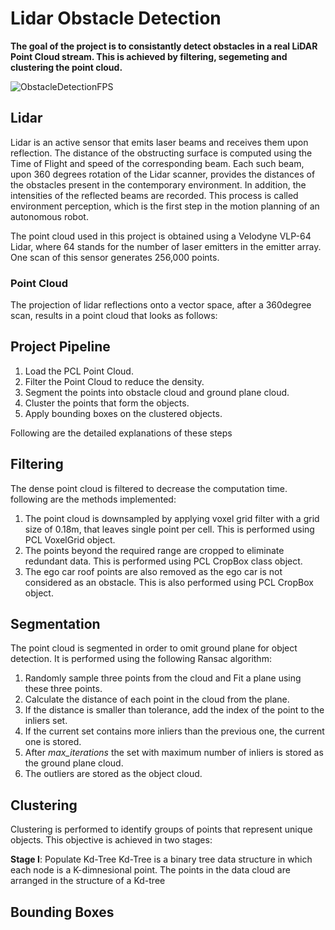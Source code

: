 # Lidar Obstacle Detection
**The goal of the project is to consistantly detect obstacles in a real LiDAR Point Cloud stream. This is achieved by filtering, segemeting and clustering the point cloud.**

![ObstacleDetectionFPS](https://user-images.githubusercontent.com/48198017/128245366-c20b806b-392d-42f2-9f7c-ce4bff5607dd.gif)

## Lidar
Lidar is an active sensor that emits laser beams and receives them upon reflection. The distance of the obstructing surface is computed using the Time of Flight and speed of the corresponding beam. Each such beam, upon 360 degrees rotation of the Lidar scanner, provides the distances of the obstacles present in the contemporary environment. In addition, the intensities of the reflected beams are recorded. This process is called environment perception, which is the first step in the motion planning of an autonomous robot. 

The point cloud used in this project is obtained using a Velodyne VLP-64 Lidar, where 64 stands for the number of laser emitters in the emitter array. One scan of this sensor generates 256,000 points. 

### Point Cloud
The projection of lidar reflections onto a vector space, after a 360degree scan, results in a point cloud that looks as follows:
<insert point cloud>



## Project Pipeline
1. Load the PCL Point Cloud.
2. Filter the Point Cloud to reduce the density.
3. Segment the points into obstacle cloud and ground plane cloud.
4. Cluster the points that form the objects.
5. Apply bounding boxes on the clustered objects.

Following are the detailed explanations of these steps

## Filtering
The dense point cloud is filtered to decrease the computation time. following are the methods implemented:
1. The point cloud is downsampled by applying voxel grid filter with a grid size of 0.18m, that leaves single point per cell. This is performed using PCL VoxelGrid object. 
2. The points beyond the required range are cropped to eliminate redundant data. This is performed using PCL CropBox class object.
3. The ego car roof points are also removed as the ego car is not considered as an obstacle. This is also performed using PCL  CropBox object.
 
## Segmentation
The point cloud is segmented in order to omit ground plane for object detection. It is performed using the following Ransac algorithm:
1. Randomly sample three points from the cloud and Fit a plane using these three points.
2. Calculate the distance of each point in the cloud from the plane. 
3. If the distance is smaller than tolerance, add the index of the point to the inliers set.
4. If the current set contains more inliers than the previous one, the current one is stored.  
5. After *max_iterations* the set with maximum number of inliers is stored as the ground plane cloud.
6. The outliers are stored as the object cloud.

## Clustering 
 
Clustering is performed to identify groups of points that represent unique objects. This objective is achieved in two stages:

 **Stage I**: Populate Kd-Tree
Kd-Tree is a binary tree data structure in which each node is a K-dimnesional point. The points in the data cloud are arranged in the structure of a Kd-tree

 
## Bounding Boxes
 


